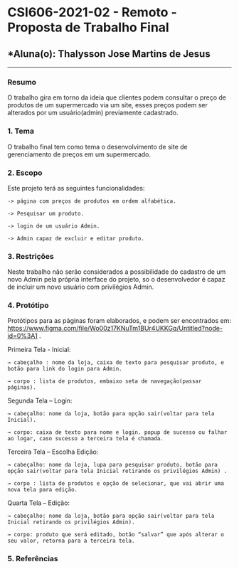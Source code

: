 # **CSI606-2021-02 - Remoto - Proposta de Trabalho Final**

## *Aluna(o): Thalysson Jose Martins de Jesus

--------------

<!-- Descrever um resumo sobre o trabalho. -->

### Resumo

  O trabalho gira em torno da ideia que clientes podem consultar o preço de produtos de um supermercado via um site, esses preços podem ser alterados por um usuário(admin) previamente cadastrado. 

<!-- Apresentar o tema. -->
### 1. Tema

  O trabalho final tem como tema o desenvolvimento de site de gerenciamento de preços em um supermercado.

<!-- Descrever e limitar o escopo da aplicação. -->
### 2. Escopo

  Este projeto terá as seguintes funcionalidades:
  
    -> página com preços de produtos em ordem alfabética.
    
    -> Pesquisar um produto.
    
    -> login de um usuário Admin.
    
    -> Admin capaz de excluir e editar produto.

<!-- Apresentar restrições de funcionalidades e de escopo. -->
### 3. Restrições

  Neste trabalho não serão considerados a possibilidade do cadastro de um novo Admin pela própria interface do projeto, so o desenvolvedor é capaz de incluir um novo usuário com privilégios Admin.

<!-- Construir alguns protótipos para a aplicação, disponibilizá-los no Github e descrever o que foi considerado. //-->
### 4. Protótipo

  Protótipos para as páginas foram elaborados, e podem ser encontrados em: https://www.figma.com/file/Wo00z17KNuTm1BUr4UKKGq/Untitled?node-id=0%3A1 .
  
  Primeira Tela - Inicial:
  
	→ cabeçalho : nome da loja, caixa de texto para pesquisar produto, e botão para link do login para Admin.
	
 	→ corpo : lista de produtos, embaixo seta de navegação(passar páginas).

Segunda Tela – Login:

	→ cabeçalho: nome da loja, botão para opção sair(voltar para tela Inicial).
	
	→ corpo: caixa de texto para nome e login. popup de sucesso ou falhar ao logar, caso sucesso a terceira tela é chamada.

Terceira Tela – Escolha Edição:

	→ cabeçalho: nome da loja, lupa para pesquisar produto, botão para opção sair(voltar para tela Inicial retirando os privilégios Admin) .
	
	→ corpo : lista de produtos e opção de selecionar, que vai abrir uma nova tela para edição.

Quarta Tela – Edição:

	→ cabeçalho: nome da loja, botão para opção sair(voltar para tela Inicial retirando os privilégios Admin).
	
	→ corpo: produto que será editado, botão “salvar” que após alterar o seu valor, retorna para a terceira tela.


### 5. Referências

